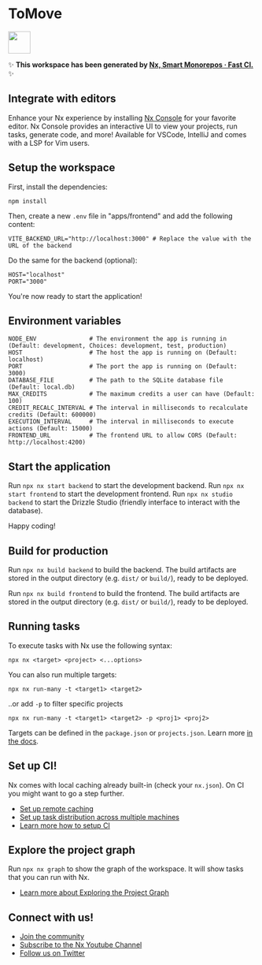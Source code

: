 # ToMove

<a alt="Nx logo" href="https://nx.dev" target="_blank" rel="noreferrer"><img src="https://raw.githubusercontent.com/nrwl/nx/master/images/nx-logo.png" width="45"></a>

✨ **This workspace has been generated by [Nx, Smart Monorepos · Fast CI.](https://nx.dev)** ✨

## Integrate with editors

Enhance your Nx experience by installing [Nx Console](https://nx.dev/nx-console) for your favorite editor. Nx Console
provides an interactive UI to view your projects, run tasks, generate code, and more! Available for VSCode, IntelliJ and
comes with a LSP for Vim users.

## Setup the workspace

First, install the dependencies:

```
npm install
```

Then, create a new `.env` file in "apps/frontend" and add the following content:

```Properties
VITE_BACKEND_URL="http://localhost:3000" # Replace the value with the URL of the backend
```

Do the same for the backend (optional):

```Properties
HOST="localhost"
PORT="3000"
```

You're now ready to start the application!

## Environment variables

```Properties
NODE_ENV               # The environment the app is running in (Default: development, Choices: development, test, production)
HOST                   # The host the app is running on (Default: localhost)
PORT                   # The port the app is running on (Default: 3000)
DATABASE_FILE          # The path to the SQLite database file (Default: local.db)
MAX_CREDITS            # The maximum credits a user can have (Default: 100)
CREDIT_RECALC_INTERVAL # The interval in milliseconds to recalculate credits (Default: 600000)
EXECUTION_INTERVAL     # The interval in milliseconds to execute actions (Default: 15000)
FRONTEND_URL           # The frontend URL to allow CORS (Default: http://localhost:4200)
```

## Start the application

Run `npx nx start backend` to start the development backend.
Run `npx nx start frontend` to start the development frontend.
Run `npx nx studio backend` to start the Drizzle Studio (friendly interface to interact with the database).

Happy coding!

## Build for production

Run `npx nx build backend` to build the backend. The build artifacts are stored in the output directory (e.g. `dist/` or `build/`), ready to be deployed.

Run `npx nx build frontend` to build the frontend. The build artifacts are stored in the output directory (e.g. `dist/` or `build/`), ready to be deployed.

## Running tasks

To execute tasks with Nx use the following syntax:

```
npx nx <target> <project> <...options>
```

You can also run multiple targets:

```
npx nx run-many -t <target1> <target2>
```

..or add `-p` to filter specific projects

```
npx nx run-many -t <target1> <target2> -p <proj1> <proj2>
```

Targets can be defined in the `package.json` or `projects.json`. Learn more [in the docs](https://nx.dev/features/run-tasks).

## Set up CI!

Nx comes with local caching already built-in (check your `nx.json`). On CI you might want to go a step further.

- [Set up remote caching](https://nx.dev/features/share-your-cache)
- [Set up task distribution across multiple machines](https://nx.dev/nx-cloud/features/distribute-task-execution)
- [Learn more how to setup CI](https://nx.dev/recipes/ci)

## Explore the project graph

Run `npx nx graph` to show the graph of the workspace.
It will show tasks that you can run with Nx.

- [Learn more about Exploring the Project Graph](https://nx.dev/core-features/explore-graph)

## Connect with us!

- [Join the community](https://nx.dev/community)
- [Subscribe to the Nx Youtube Channel](https://www.youtube.com/@nxdevtools)
- [Follow us on Twitter](https://twitter.com/nxdevtools)
